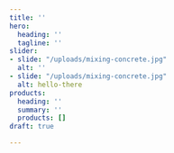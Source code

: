 ```yaml
---
title: ''
hero:
  heading: ''
  tagline: ''
slider:
- slide: "/uploads/mixing-concrete.jpg"
  alt: ''
- slide: "/uploads/mixing-concrete.jpg"
  alt: hello-there
products:
  heading: ''
  summary: ''
  products: []
draft: true

---
```

